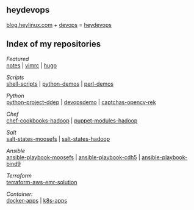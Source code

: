 ## heydevops

[blog.heylinux.com](https://blog.heylinux.com) + [devops](https://zh.wikipedia.org/zh-cn/DevOps) = [heydevops](https://github.com/mcsrainbow/heydevops)

## Index of my repositories

*Featured*  
[notes](https://github.com/mcsrainbow/notes) | [vimrc](https://github.com/mcsrainbow/vimrc) | [hugo](https://github.com/mcsrainbow/mcsrainbow.github.io)

*Scripts*  
[shell-scripts](https://github.com/mcsrainbow/shell-scripts) | [python-demos](https://github.com/mcsrainbow/python-demos) | [perl-demos](https://github.com/mcsrainbow/perl-demos)

*Python*  
[python-project-ddep](https://github.com/mcsrainbow/python-project-ddep) | [devopsdemo](https://github.com/mcsrainbow/devopsdemo) | [captchas-opencv-rek](https://github.com/mcsrainbow/captchas-opencv-rek)

*Chef*  
[chef-cookbooks-hadoop](https://github.com/mcsrainbow/chef-cookbooks-hadoop) | [puppet-modules-hadoop](https://github.com/mcsrainbow/puppet-modules-hadoop)

*Salt*  
[salt-states-moosefs](https://github.com/mcsrainbow/salt-states-moosefs) | [salt-states-hadoop](https://github.com/mcsrainbow/salt-states-hadoop)

*Ansible*  
[ansible-playbook-moosefs](https://github.com/mcsrainbow/ansible-playbook-moosefs) | [ansible-playbook-cdh5](https://github.com/mcsrainbow/ansible-playbook-cdh5) | [ansible-playbook-bind9](https://github.com/mcsrainbow/ansible-playbook-bind9)

*Terraform*  
[terraform-aws-emr-solution](https://github.com/mcsrainbow/terraform-aws-emr-solution)

*Container:*  
[docker-apps](https://github.com/mcsrainbow/docker-apps) | [k8s-apps](https://github.com/mcsrainbow/k8s-apps)
